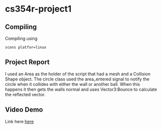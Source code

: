 # cs354r-project1
## Compiling 

Compiling using 
```
scons platfor=linux
```

## Project Report

I used an Area as the holder of the script that had a
mesh and a Collision Shape object. The circle class used
the area_entered signal to notify the circle when it
collides with either the wall or another ball. When this
happens it then gets the walls normal and uses Vector3:Bounce
to calculate the reflected vector.

## Video Demo

Link here [here](https://youtu.be/0Q_aePeqzzI)
